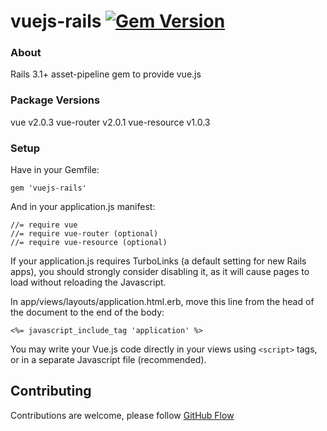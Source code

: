 # vuejs-rails [![Gem Version](https://badge.fury.io/rb/vuejs-rails.png)](http://badge.fury.io/rb/vuejs-rails)

### About

Rails 3.1+ asset-pipeline gem to provide vue.js

### Package Versions

vue v2.0.3
vue-router v2.0.1
vue-resource v1.0.3

### Setup

Have in your Gemfile:

	gem 'vuejs-rails'

And in your application.js manifest:

	//= require vue
	//= require vue-router (optional)
	//= require vue-resource (optional)

If your application.js requires TurboLinks (a default setting for new Rails apps), you should strongly consider disabling it, as it will cause pages to load without reloading the Javascript.

In app/views/layouts/application.html.erb, move this line from the head of the document to the end of the body:

```<%= javascript_include_tag 'application' %>``` 

You may write your Vue.js code directly in your views using ```<script>``` tags, or in a separate Javascript file (recommended).

## Contributing

Contributions are welcome, please follow [GitHub Flow](https://guides.github.com/introduction/flow/index.html)
